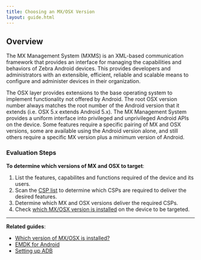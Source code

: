 ```yaml
---
title: Choosing an MX/OSX Version
layout: guide.html
---
```

<!-- layout: mx-filter.html-->

## Overview
The MX Management System (MXMS) is an XML-based communication framework that provides an interface for managing the capabilities and behaviors of Zebra Android devices. This provides developers and administrators with an extensible, efficient, reliable and scalable means to configure and administer devices in their organization. 

The OSX layer provides extensions to the base operating system to implement functionality not offered by Android. The root OSX version number always matches the root number of the Android version that it extends (i.e. OSX 5.x extends Android 5.x). The MX Management System provides a uniform interface into privileged and unprivileged Android APIs on the device. Some features require a specific pairing of MX and OSX versions, some are available using the Android version alone, and still others require a specific MX version plus a minimum version of Android.

### Evaluation Steps

**To determine which versions of MX and OSX to target**:

1. List the features, capabilites and functions required of the device and its users. 
2. Scan the [CSP list](../compatibility) to determine which CSPs are required to deliver the desired features. 
3. Determine which MX and OSX versions deliver the required CSPs.
4. Check [which MX/OSX version is installed](../mx-version-on-device) on the device to be targeted.

-----

**Related guides**: 

* [Which version of MX/OSX is installed?](../mx-version-on-device)
* [EMDK for Android](../../../../emdk-for-android)
* [Setting up ADB](http://zebra-stage.github.io/enterprise-browser/1-6/guide/setup/#connections)